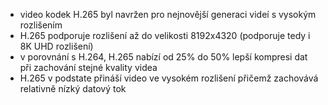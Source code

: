 ﻿- video kodek H.265 byl navržen pro nejnovější generaci videí s vysokým rozlišením
- H.265 podporuje rozlišení až do velikosti 8192x4320 (podporuje tedy i 8K UHD rozlišení)
- v porovnání s H.264, H.265 nabízí od 25% do 50% lepší kompresi dat při zachování stejné kvality videa
- H.265 v podstate přináší video ve vysokém rozlišení přičemž zachovává relativně nízký datový tok